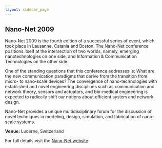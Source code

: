 ```yaml
---
layout: sidebar_page
---
```


## Nano-Net 2009

Nano-Net 2009 is the fourth edition of a successful series of event, which took place in Lausanne, Catania and Boston. The Nano-Net conference positions itself at the intersection of two worlds, namely, emerging nanotechnologies on one side, and Information & Communication Technologies on the other side.
<!--break-->
One of the standing questions that this conference addresses is: What are the new communication paradigms that derive from the transition from micro- to nano-scale devices? The convergence of nano-technologies with established and novel engineering disciplines such as communication and network theory, sensors and actuators, and bio-medical engineering is expected to radically shift our notions about efficient system and network design.

Nano-Net provides a unique multidisciplinary forum for the discussion of novel techniques in modeling, design, simulation, and fabrication of nano-scale systems.

**Venue:** Lucerne, Switzerland

For full details visit the [Nano-Net website](http://www.nanonets.org/)